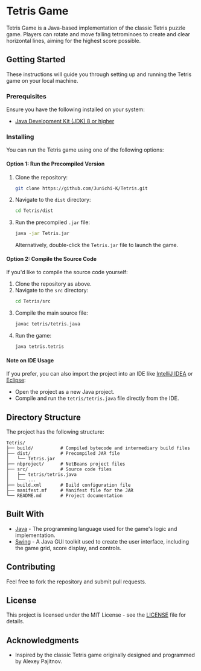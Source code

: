 # Tetris Game

Tetris Game is a Java-based implementation of the classic Tetris puzzle game. Players can rotate and move falling tetrominoes to create and clear horizontal lines, aiming for the highest score possible.

## Getting Started

These instructions will guide you through setting up and running the Tetris game on your local machine.

### Prerequisites

Ensure you have the following installed on your system:

- [Java Development Kit (JDK) 8 or higher](https://www.oracle.com/java/technologies/javase-downloads.html)

### Installing

You can run the Tetris game using one of the following options:

#### Option 1: Run the Precompiled Version
1. Clone the repository:
   ```bash
   git clone https://github.com/Junichi-K/Tetris.git
   ```
2. Navigate to the `dist` directory:
   ```bash
   cd Tetris/dist
   ```
3. Run the precompiled `.jar` file:
   ```bash
   java -jar Tetris.jar
   ```
   Alternatively, double-click the `Tetris.jar` file to launch the game.

#### Option 2: Compile the Source Code
If you'd like to compile the source code yourself:

1. Clone the repository as above.
2. Navigate to the `src` directory:
   ```bash
   cd Tetris/src
   ```
3. Compile the main source file:
   ```bash
   javac tetris/tetris.java
   ```
4. Run the game:
   ```bash
   java tetris.tetris
   ```

#### Note on IDE Usage
If you prefer, you can also import the project into an IDE like [IntelliJ IDEA](https://www.jetbrains.com/idea/) or [Eclipse](https://www.eclipse.org/ide/):
- Open the project as a new Java project.
- Compile and run the `tetris/tetris.java` file directly from the IDE.

## Directory Structure

The project has the following structure:

```
Tetris/
├── build/          # Compiled bytecode and intermediary build files
├── dist/           # Precompiled JAR file
│   └── Tetris.jar
├── nbproject/      # NetBeans project files
├── src/            # Source code files
│   ├── tetris/tetris.java
│   └── ...
├── build.xml       # Build configuration file
├── manifest.mf     # Manifest file for the JAR
└── README.md       # Project documentation
```

## Built With

- [Java](https://www.oracle.com/java/) - The programming language used for the game's logic and implementation.
- [Swing](https://docs.oracle.com/javase/tutorial/uiswing/) - A Java GUI toolkit used to create the user interface, including the game grid, score display, and controls.

## Contributing

Feel free to fork the repository and submit pull requests.

## License

This project is licensed under the MIT License - see the [LICENSE](LICENSE) file for details.

## Acknowledgments

- Inspired by the classic Tetris game originally designed and programmed by Alexey Pajitnov.
